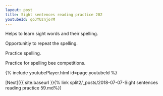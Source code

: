 ```yaml
---
layout: post
title: Sight sentences reading practice 202
youtubeId: qoJYUznjorM
---
```

 
 
Helps to learn sight words and their spelling.

Opportunitiy to repeat the spelling. 

Practice spelling. 
 
Practice for spelling bee competitions. 
 
{% include youtubePlayer.html id=page.youtubeId %}
 
 

[Next]({{ site.baseurl }}{% link  split2/_posts/2018-07-07-Sight sentences reading practice 59.md%})
 
